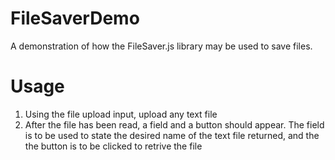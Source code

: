 # FileSaverDemo
A demonstration of how the FileSaver.js library may be used to save files.

# Usage
1. Using the file upload input, upload any text file
2. After the file has been read, a field and a button should appear. The field is to be used
   to state the desired name of the text file returned, and the the button is to be clicked to retrive the file
